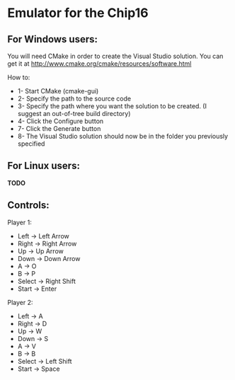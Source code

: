**Emulator for the Chip16**
==============

For Windows users:
--------------
You will need CMake in order to create the Visual Studio solution. 
You can get it at http://www.cmake.org/cmake/resources/software.html

How to:
- 1- Start CMake (cmake-gui)
- 2- Specify the path to the source code
- 3- Specify the path where you want the solution to be created. (I suggest an out-of-tree build directory)
- 4- Click the Configure button
- 7- Click the Generate button
- 8- The Visual Studio solution should now be in the folder you previously specified

For Linux users:
--------------
**TODO**

Controls:
--------------
Player 1:
- Left		-> Left Arrow
- Right		-> Right Arrow
- Up		-> Up Arrow
- Down		-> Down Arrow
- A			-> O
- B			-> P
- Select	-> Right Shift
- Start		-> Enter

Player 2:
- Left		-> A
- Right		-> D
- Up		-> W
- Down		-> S
- A			-> V
- B			-> B
- Select	-> Left Shift
- Start		-> Space